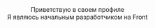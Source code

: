 <div align='center'>Приветствую в своем профиле</div>
<div align='center'>Я являюсь начальным разработчиком на Front</div>
